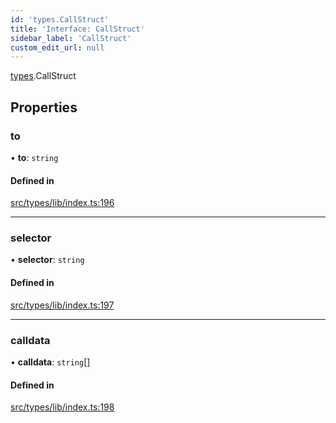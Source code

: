 ```yaml
---
id: 'types.CallStruct'
title: 'Interface: CallStruct'
sidebar_label: 'CallStruct'
custom_edit_url: null
---
```


[types](../namespaces/types.md).CallStruct

## Properties

### to

• **to**: `string`

#### Defined in

[src/types/lib/index.ts:196](https://github.com/0xs34n/starknet.js/blob/develop/src/types/lib/index.ts#L196)

---

### selector

• **selector**: `string`

#### Defined in

[src/types/lib/index.ts:197](https://github.com/0xs34n/starknet.js/blob/develop/src/types/lib/index.ts#L197)

---

### calldata

• **calldata**: `string`[]

#### Defined in

[src/types/lib/index.ts:198](https://github.com/0xs34n/starknet.js/blob/develop/src/types/lib/index.ts#L198)
